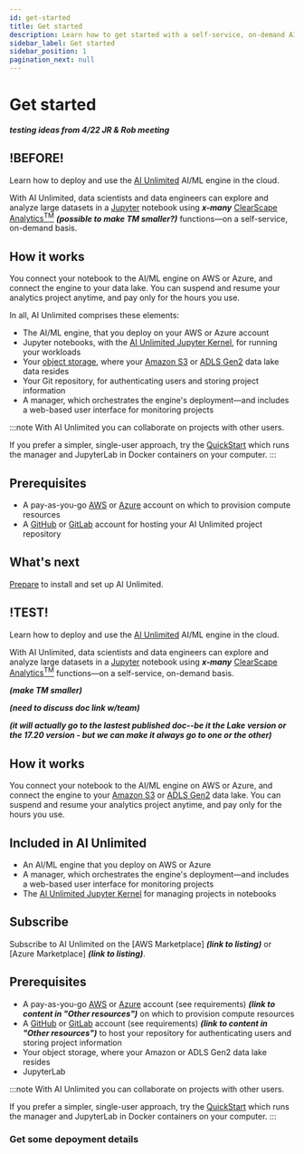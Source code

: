 ```yaml
---
id: get-started
title: Get started
description: Learn how to get started with a self-service, on-demand AI/ML engine.
sidebar_label: Get started
sidebar_position: 1
pagination_next: null
---
```


# Get started

***testing ideas from 4/22 JR & Rob meeting***

## !BEFORE!

Learn how to deploy and use the [AI Unlimited](https://www.teradata.com/platform/ai-unlimited) AI/ML engine in the cloud.

With AI Unlimited, data scientists and data engineers can explore and analyze large datasets in a [Jupyter](https://jupyter.org/) notebook using ***x-many*** [ClearScape Analytics<sup>TM</sup>](https://docs.teradata.com/r/Enterprise_IntelliFlex_VMware/Database-Analytic-Functions/Introduction-to-Analytics-Database-Analytic-Functions/Analytics-Database-Analytic-Function-Categories) ***(possible to make TM smaller?)*** functions&mdash;on a self-service, on-demand basis.


## How it works

You connect your notebook to the AI/ML engine on AWS or Azure, and connect the engine to your data lake. You can suspend and resume your analytics project anytime, and pay only for the hours you use.

In all, AI Unlimited comprises these elements:
- The AI/ML engine, that you deploy on your AWS or Azure account
- Jupyter notebooks, with the [AI Unlimited Jupyter Kernel](https://downloads.teradata.com/download/tools/teradata-ai-unlimited-jupyter-kernel), for running your workloads
- Your [object storage](/docs/install-ai-unlimited/glossary.md#glo-object-storage), where your [Amazon S3](https://aws.amazon.com/pm/serv-s3/?gclid=Cj0KCQjwlZixBhCoARIsAIC745AmyEzPaBnrARQxyUW_un0BjgTxlHygMScf4ZbX-7dTeznc-psOFlwaAkjmEALw_wcB&trk=fecf68c9-3874-4ae2-a7ed-72b6d19c8034&sc_channel=ps&ef_id=Cj0KCQjwlZixBhCoARIsAIC745AmyEzPaBnrARQxyUW_un0BjgTxlHygMScf4ZbX-7dTeznc-psOFlwaAkjmEALw_wcB:G:s&s_kwcid=AL!4422!3!536452728638!e!!g!!amazon%20s3!11204620052!112938567994) or [ADLS Gen2](https://learn.microsoft.com/en-us/azure/storage/blobs/data-lake-storage-introduction) data lake data resides
- Your Git repository, for authenticating users and storing project information
- A manager, which orchestrates the engine's deployment&mdash;and includes a web-based user interface for monitoring projects

:::note
With AI Unlimited you can collaborate on projects with other users. 

If you prefer a simpler, single-user approach, try the [QuickStart](/docs/advanced/quickstart) which runs the manager and JupyterLab in Docker containers on your computer.
:::


<a id="prerequisites"></a>
## Prerequisites

- A pay-as-you-go [AWS](https://aws.amazon.com) or [Azure](https://azure.microsoft.com) account on which to provision compute resources
- A [GitHub](https://github.com) or [GitLab](https://gitlab.com) account for hosting your AI Unlimited project repository


## What's next

[Prepare](/docs/install-ai-unlimited/before-you-begin.md) to install and set up AI Unlimited.


## !TEST!

Learn how to deploy and use the [AI Unlimited](https://www.teradata.com/platform/ai-unlimited) AI/ML engine in the cloud.

With AI Unlimited, data scientists and data engineers can explore and analyze large datasets in a [Jupyter](https://jupyter.org/) notebook using ***x-many*** [ClearScape Analytics<sup>TM</sup>](https://docs.teradata.com/access/sources/dita/topic?dita:topicPath=gma1702668333653.dita) functions&mdash;on a self-service, on-demand basis. 

***(make TM smaller)*** 

***(need to discuss doc link w/team)***

***(it will actually go to the lastest published doc--be it the Lake version or the 17.20 version - but we can make it always go to one or the other)***

## How it works

You connect your notebook to the AI/ML engine on AWS or Azure, and connect the engine to your [Amazon S3](https://aws.amazon.com/pm/serv-s3/?gclid=Cj0KCQjwlZixBhCoARIsAIC745AmyEzPaBnrARQxyUW_un0BjgTxlHygMScf4ZbX-7dTeznc-psOFlwaAkjmEALw_wcB&trk=fecf68c9-3874-4ae2-a7ed-72b6d19c8034&sc_channel=ps&ef_id=Cj0KCQjwlZixBhCoARIsAIC745AmyEzPaBnrARQxyUW_un0BjgTxlHygMScf4ZbX-7dTeznc-psOFlwaAkjmEALw_wcB:G:s&s_kwcid=AL!4422!3!536452728638!e!!g!!amazon%20s3!11204620052!112938567994) or [ADLS Gen2](https://learn.microsoft.com/en-us/azure/storage/blobs/data-lake-storage-introduction) data lake. You can suspend and resume your analytics project anytime, and pay only for the hours you use.


## Included in AI Unlimited
- An AI/ML engine that you deploy on AWS or Azure
- A manager, which orchestrates the engine's deployment&mdash;and includes a web-based user interface for monitoring projects
- The [AI Unlimited Jupyter Kernel](https://downloads.teradata.com/download/tools/teradata-ai-unlimited-jupyter-kernel) for managing projects in notebooks


## Subscribe

Subscribe to AI Unlimited on the [AWS Marketplace] ***(link to listing)*** or [Azure Marketplace] ***(link to listing)***.


## Prerequisites
- A pay-as-you-go [AWS](https://aws.amazon.com/) or [Azure](https://azure.microsoft.com/en-us) account (see requirements) ***(link to content in "Other resources")*** on which to provision compute resources
- A [GitHub](https://github.com) or [GitLab](https://gitlab.com) account (see requirements) ***(link to content in "Other resources")*** to host your repository for authenticating users and storing project information 
- Your object storage, where your Amazon or ADLS Gen2 data lake resides
- JupyterLab

:::note
With AI Unlimited you can collaborate on projects with other users. 

If you prefer a simpler, single-user approach, try the [QuickStart](/docs/advanced/quickstart) which runs the manager and JupyterLab in Docker containers on your computer.
:::


### Get some depoyment details





